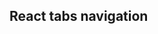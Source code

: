 ## React tabs navigation

<div data-ff_module-tabs-navigation="" />
<div data-ff_module-tabs-navigation="" />
<div data-ff_module-tabs-navigation="" />